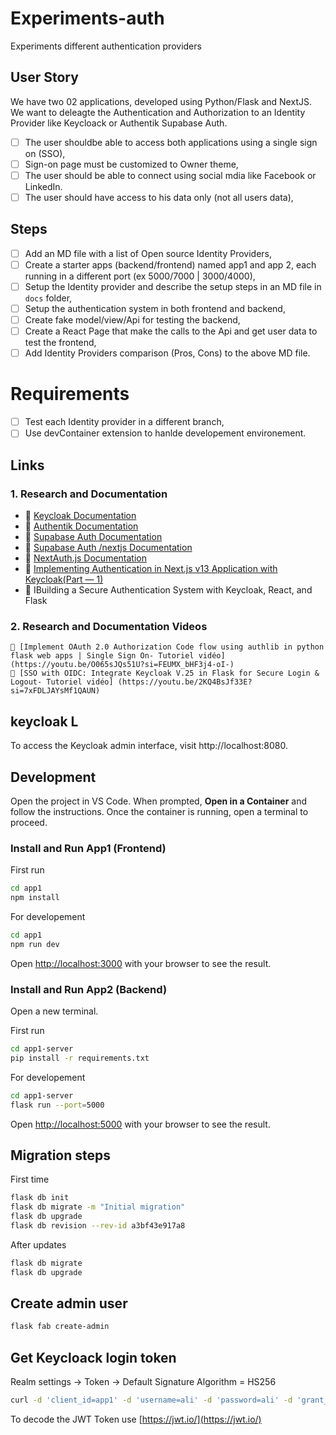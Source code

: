 # Experiments-auth
Experiments different authentication providers

## User Story
We have two 02 applications, developed using Python/Flask and NextJS. We want to deleagte the Authentication and Authorization to an Identity Provider like Keycloack or Authentik Supabase Auth.
- [ ] The user shouldbe able to access both applications using a single sign on (SSO),
- [ ] Sign-on page must be customized to Owner theme,
- [ ] The user should be able to connect using social mdia like Facebook or LinkedIn.
- [ ] The user should have access to his data only (not all users data),

## Steps 
- [ ] Add an MD file with a list of Open source Identity Providers,
- [ ] Create a starter apps (backend/frontend) named app1 and app 2, each running in a different port (ex 5000/7000 | 3000/4000), 
- [ ] Setup the Identity provider and describe the setup steps in an MD file in `docs` folder,
- [ ] Setup the authentication system in both frontend and backend,
- [ ] Create fake model/view/Api for testing the backend,
- [ ] Create a React Page that make the calls to the Api and get user data to test the frontend,
- [ ] Add Identity Providers comparison (Pros, Cons) to the above MD file.

# Requirements 
- [ ] Test each Identity provider in a different branch,
- [ ] Use devContainer extension to hanlde developement environement.

## Links

### 1. Research and Documentation 
  - 📄 [Keycloak Documentation](https://www.keycloak.org/documentation)
  - 📄 [Authentik Documentation](https://goauthentik.io/docs)
  - 📄 [Supabase Auth Documentation](https://supabase.com/docs/guides/auth)
  - 📄 [Supabase Auth /nextjs Documentation ](https://supabase.com/docs/guides/auth/quickstarts/nextjs)
  - 📄 [NextAuth.js Documentation](https://next-auth.js.org/providers/keycloak)
  - 📄 [Implementing Authentication in Next.js v13 Application with Keycloak(Part — 1)](https://medium.com/inspiredbrilliance/implementing-authentication-in-next-js-v13-application-with-keycloak-part-1-f4817c53c7ef)
  - 📄 IBuilding a Secure Authentication System with Keycloak, React, and Flask

### 2. Research and Documentation Videos
    🎥 [Implement OAuth 2.0 Authorization Code flow using authlib in python flask web apps | Single Sign On- Tutoriel vidéo] (https://youtu.be/O065sJQs51U?si=FEUMX_bHF3j4-oI-)
    🎥 [SSO with OIDC: Integrate Keycloak V.25 in Flask for Secure Login & Logout- Tutoriel vidéo] (https://youtu.be/2KQ4BsJf33E?si=7xFDLJAYsMf1QAUN)
  

## keycloak L

To access the Keycloak admin interface, visit http://localhost:8080.

## Development

Open the project in VS Code.
When prompted, **Open in a Container** and follow the instructions.
Once the container is running, open a terminal to proceed.

### Install and Run App1 (Frontend)

First run
```bash
cd app1
npm install
```

For developement 
```bash
cd app1
npm run dev
```
Open [http://localhost:3000](http://localhost:3000) with your browser to see the result.

### Install and Run App2 (Backend)
Open a new terminal.

First run
```bash
cd app1-server
pip install -r requirements.txt
```

For developement 
```bash
cd app1-server
flask run --port=5000
```
Open [http://localhost:5000](http://localhost:5000) with your browser to see the result.

## Migration steps 
First time
```bash
flask db init
flask db migrate -m "Initial migration"
flask db upgrade
flask db revision --rev-id a3bf43e917a8
```
After updates 
```bash
flask db migrate
flask db upgrade
```
## Create admin user

```bash
flask fab create-admin
```

## Get Keycloack login token 

Realm settings -> Token -> Default Signature Algorithm = HS256

```bash
curl -d 'client_id=app1' -d 'username=ali' -d 'password=ali' -d 'grant_type=password' -d 'scope=email profile roles'  -d 'client_secret=1FHCq1hVvCedmPGJ0piQ2odhbRBSMnFU' 'http://keycloack.local:8080/realms/myrealm/protocol/openid-connect/token'
```

To decode the JWT Token use [https://jwt.io/](https://jwt.io/)








